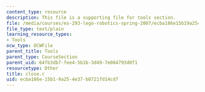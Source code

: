 ```yaml
---
content_type: resource
description: This file is a supporting file for tools section.
file: /media/courses/es-293-lego-robotics-spring-2007/ecba186e15b19a254e37b0721fd14cd7_close.c
file_type: text/plain
learning_resource_types:
- Tools
ocw_type: OCWFile
parent_title: Tools
parent_type: CourseSection
parent_uid: 64fb3db7-fee4-5b1b-3d49-7e084793d0f1
resourcetype: Other
title: close.c
uid: ecba186e-15b1-9a25-4e37-b0721fd14cd7
---
```

